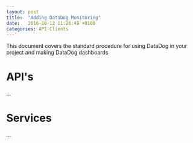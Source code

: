 ```yaml
---
layout: post
title:  "Adding DataDog Monitoring"
date:   2016-10-12 11:26:48 +0100
categories: API-Clients
---
```

This document covers the standard procedure for using DataDog in your project and making
DataDog dashboards

# API's

...

# Services

...